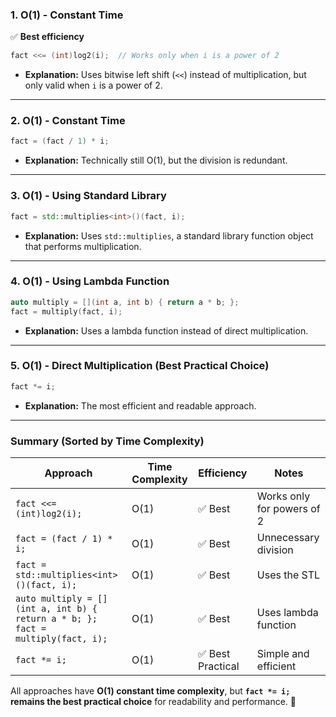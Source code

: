 ### **1. O(1) - Constant Time**
✅ **Best efficiency**
```cpp
fact <<= (int)log2(i);  // Works only when i is a power of 2
```
- **Explanation:** Uses bitwise left shift (`<<`) instead of multiplication, but only valid when `i` is a power of 2.  

---

### **2. O(1) - Constant Time**
```cpp
fact = (fact / 1) * i;
```
- **Explanation:** Technically still O(1), but the division is redundant.

---

### **3. O(1) - Using Standard Library**
```cpp
fact = std::multiplies<int>()(fact, i);
```
- **Explanation:** Uses `std::multiplies`, a standard library function object that performs multiplication.

---

### **4. O(1) - Using Lambda Function**
```cpp
auto multiply = [](int a, int b) { return a * b; };
fact = multiply(fact, i);
```
- **Explanation:** Uses a lambda function instead of direct multiplication.

---

### **5. O(1) - Direct Multiplication (Best Practical Choice)**
```cpp
fact *= i;
```
- **Explanation:** The most efficient and readable approach.  

---

### **Summary (Sorted by Time Complexity)**  
| Approach | Time Complexity | Efficiency | Notes |
|----------|----------------|------------|------|
| `fact <<= (int)log2(i);` | O(1) | ✅ Best | Works only for powers of 2 |
| `fact = (fact / 1) * i;` | O(1) | ✅ Best | Unnecessary division |
| `fact = std::multiplies<int>()(fact, i);` | O(1) | ✅ Best | Uses the STL |
| `auto multiply = [](int a, int b) { return a * b; }; fact = multiply(fact, i);` | O(1) | ✅ Best | Uses lambda function |
| `fact *= i;` | O(1) | ✅ Best Practical | Simple and efficient |

All approaches have **O(1) constant time complexity**, but **`fact *= i;` remains the best practical choice** for readability and performance. 🚀